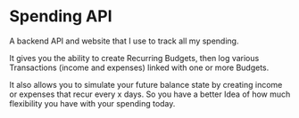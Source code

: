 
<h1><b>Spending API</b></h1>

<p>A backend API and website that I use to track all my spending.</p>

<p>It gives you the ability to create Recurring Budgets, then log
various Transactions (income and expenses) linked with one or more Budgets.</p>

<p>It also allows you to simulate your future balance state by creating income or expenses that recur every x days. 
So you have a better Idea of how much flexibility you have with your spending today.</p>
